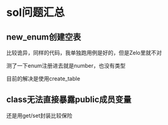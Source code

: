 # sol问题汇总

## new_enum创建空表

比较诡异，同样的代码，我单独跑用例是好的，但是Zelo里就不对

测了一下enum注册进去就是number，也没有类型

目前的解决是使用create_table

## class无法直接暴露public成员变量

还是用get/set封装比较保险